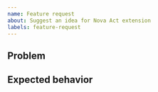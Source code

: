 ```yaml
---
name: Feature request
about: Suggest an idea for Nova Act extension
labels: feature-request
---
```


## Problem

## Expected behavior
